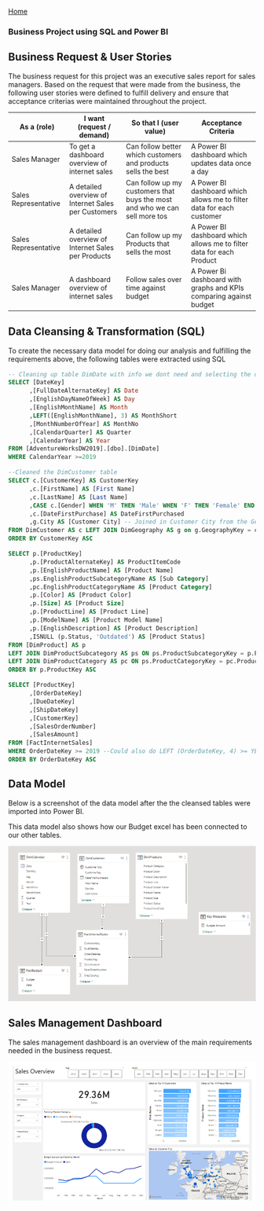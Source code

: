 [Home](https://ts863716.github.io/)

### Business Project using SQL and Power BI 

## Business Request & User Stories

The business request for this project was an executive sales report for sales managers. Based on the request that were made from the business, the following user stories were defined to fulfill delivery and ensure that acceptance criterias were maintained throughout the project.

| As a (role) | I want (request / demand) | So that I (user value) | Acceptance Criteria |
| --- | --- | --- | --- |
| Sales Manager | To get a dashboard overview of internet sales | Can follow better which customers and products sells the best | A Power BI dashboard which updates data once a day |
| Sales Representative | A detailed overview of Internet Sales per Customers | Can follow up my customers that buys the most and who we can sell more tos | A Power BI dashboard which allows me to filter data for each customer |
| Sales Representative | A detailed overview of Internet Sales per Products | Can follow up my Products that sells the most | A Power BI dashboard which allows me to filter data for each Product |
| Sales Manager | A dashboard overview of internet sales | Follow sales over time against budget | A Power Bi dashboard with graphs and KPIs comparing against budget |

## Data Cleansing & Transformation (SQL)

To create the necessary data model for doing our analysis and fulfilling the requirements above, the following tables were extracted using SQL

```sql
-- Cleaning up table DimDate with info we dont need and selecting the date from 2019 and up
SELECT [DateKey]
      ,[FullDateAlternateKey] AS Date
      ,[EnglishDayNameOfWeek] AS Day
      ,[EnglishMonthName] AS Month
      ,LEFT([EnglishMonthName], 3) AS MonthShort
      ,[MonthNumberOfYear] AS MonthNo
      ,[CalendarQuarter] AS Quarter
      ,[CalendarYear] AS Year
FROM [AdventureWorksDW2019].[dbo].[DimDate]
WHERE CalendarYear >=2019
```

```sql
--Cleaned the DimCustomer table
SELECT c.[CustomerKey] AS CustomerKey
      ,c.[FirstName] AS [First Name]
      ,c.[LastName] AS [Last Name]
      ,CASE c.[Gender] WHEN 'M' THEN 'Male' WHEN 'F' THEN 'Female' END AS Gender
      ,c.[DateFirstPurchase] AS DateFirstPurchased
      ,g.City AS [Customer City] -- Joined in Customer City from the Geography Table
FROM DimCustomer AS c LEFT JOIN DimGeography AS g on g.GeographyKey = c.GeographyKey
ORDER BY CustomerKey ASC
```

```sql
SELECT p.[ProductKey]
      ,p.[ProductAlternateKey] AS ProductItemCode
      ,p.[EnglishProductName] AS [Product Name]
      ,ps.EnglishProductSubcategoryName AS [Sub Category]
      ,pc.EnglishProductCategoryName AS [Product Category]
      ,p.[Color] AS [Product Color]
      ,p.[Size] AS [Product Size]
      ,p.[ProductLine] AS [Product Line]
      ,p.[ModelName] AS [Product Model Name]
      ,p.[EnglishDescription] AS [Product Description]
      ,ISNULL (p.Status, 'Outdated') AS [Product Status]
FROM [DimProduct] AS p
LEFT JOIN DimProductSubcategory AS ps ON ps.ProductSubcategoryKey = p.ProductSubcategoryKey
LEFT JOIN DimProductCategory AS pc ON ps.ProductCategoryKey = pc.ProductCategoryKey
ORDER BY p.ProductKey ASC
```

```sql
SELECT [ProductKey]
      ,[OrderDateKey]
      ,[DueDateKey]
      ,[ShipDateKey]
      ,[CustomerKey]
      ,[SalesOrderNumber]
      ,[SalesAmount]
FROM [FactInternetSales]
WHERE OrderDateKey >= 2019 --Could also do LEFT (OrderDateKey, 4) >= YEAR(GETDATE()) - 2
ORDER BY OrderDateKey ASC
```
## Data Model

Below is a screenshot of the data model after the the cleansed tables were imported into Power BI.

This data model also shows how our Budget excel has been connected to our other tables.

![Date Model](Screenshot2.png)

## Sales Management Dashboard

The sales management dashboard is an overview of the main requirements needed in the business request.

![Dashboard](Screenshot1.png)

